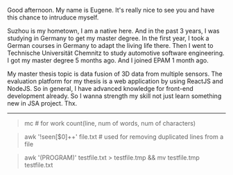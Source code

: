 Good afternoon. My name is Eugene. It's really nice to see you and have this chance to intruduce myself. 

Suzhou is my hometown, I am a native here. And in the past 3 years, I was studying in Germany to get my master degree. In the first year, I took a German courses in Germany to adapt the living life there. Then I went to Technische Universität Chemnitz to study automotive software engineering. I got my master degree 5 months ago. And I joined EPAM 1 month ago. 

My master thesis topic is data fusion of 3D data from multiple sensors. The evaluation platform for my thesis is a web application by using ReactJS and NodeJS. So in general, I have advanced knowledge for front-end development already. So I wanna strength my skill not just learn something new in JSA project. Thx. 

---

> mc # for work count(line, num of words, num of characters)

> awk '!seen[$0]++' file.txt # used for removing duplicated lines from a file

> awk '(PROGRAM)' testfile.txt > testfile.tmp && mv testfile.tmp testfile.txt 


